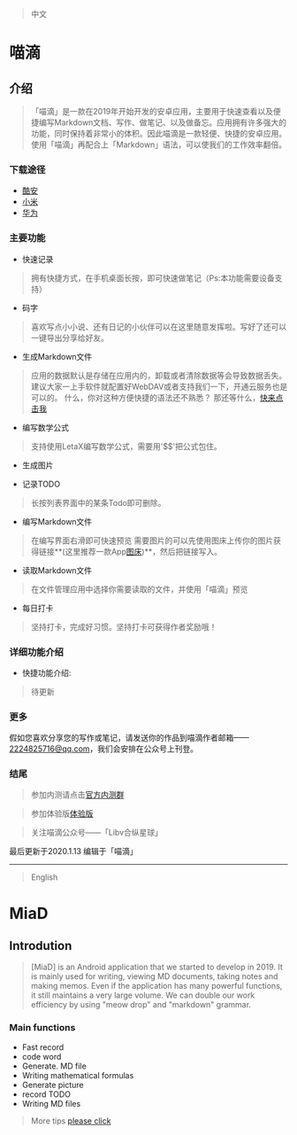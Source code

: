 > 中文

# 喵滴

## 介绍

> 「喵滴」是一款在2019年开始开发的安卓应用，主要用于快速查看以及便捷编写Markdown文档、写作、做笔记、以及做备忘。应用拥有许多强大的功能，同时保持着非常小的体积。因此喵滴是一款轻便、快捷的安卓应用。使用「喵滴」再配合上「Markdown」语法，可以使我们的工作效率翻倍。

### 下载途径
* [酷安](https://www.coolapk.com/apk/cn.sunshinesudio.libv)
* [小米](http://app.mi.com/details?id=cn.sunshinesudio.libv)
* [华为](https://appstore.huawei.com/app/C101050203)

### 主要功能
* 快速记录
> 拥有快捷方式，在手机桌面长按，即可快速做笔记（Ps:本功能需要设备支持）

* 码字
> 喜欢写点小小说、还有日记的小伙伴可以在这里随意发挥啦。写好了还可以一键导出分享给好友。

* 生成Markdown文件
> 应用的数据默认是存储在应用内的，卸载或者清除数据等会导致数据丢失。建议大家一上手软件就配置好WebDAV或者支持我们一下，开通云服务也是可以的。
> 什么，你对这种方便快捷的语法还不熟悉？
> 那还等什么，[快来点击我](https://github.com/younghz/Markdown)

* 编写数学公式
>支持使用LetaX编写数学公式，需要用'$$'把公式包住。

* 生成图片

* 记录TODO
> 长按列表界面中的某条Todo即可删除。

* 编写Markdown文件
> 在编写界面右滑即可快速预览
> 需要图片的可以先使用图床上传你的图片获得链接**(这里推荐一款App[图床](https://www.coolapk.com/apk/name.gudong.pic))**，然后把链接写入。

* 读取Markdown文件
> 在文件管理应用中选择你需要读取的文件，并使用「喵滴」预览

* 每日打卡
> 坚持打卡，完成好习惯。坚持打卡可获得作者奖励哦！

### 详细功能介绍
* 快捷功能介绍:
> 待更新

### 更多
假如您喜欢分享您的写作或笔记，请发送你的作品到喵滴作者邮箱——2224825716@qq.com，我们会安排在公众号上刊登。

### 结尾
> 参加内测请点击[官方内测群](:https://jq.qq.com/?_wv=1027&k=52RzxWK)

> 参加体验版[体验版](https://fir.im/libv)

> 关注喵滴公众号——「Libv合纵星球」

最后更新于2020.1.13
编辑于「喵滴」

---
> English

# MiaD

## Introdution

> [MiaD] is an Android application that we started to develop in 2019. It is mainly used for writing, viewing MD documents, taking notes and making memos. Even if the application has many powerful functions, it still maintains a very large volume. We can double our work efficiency by using "meow drop" and "markdown" grammar.

### Main functions
* Fast record
* code word
* Generate. MD file
* Writing mathematical formulas
* Generate picture
* record TODO
* Writing MD files

> More tips [please click](https://www.jianshu.com/p/e89b3553fc27)
